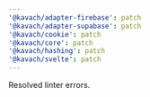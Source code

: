 ```yaml
---
'@kavach/adapter-firebase': patch
'@kavach/adapter-supabase': patch
'@kavach/cookie': patch
'@kavach/core': patch
'@kavach/hashing': patch
'@kavach/svelte': patch
---
```


Resolved linter errors.
